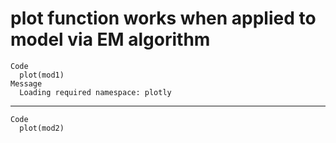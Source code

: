 # plot function works when applied to model via EM algorithm

    Code
      plot(mod1)
    Message
      Loading required namespace: plotly

---

    Code
      plot(mod2)

